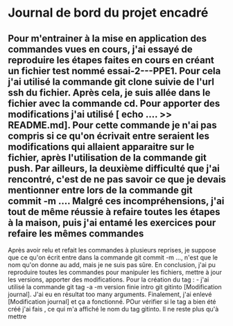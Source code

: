 # Journal de bord du projet encadré
##
## Pour m'entrainer à la mise en application des commandes vues en cours, j'ai essayé de reproduire les étapes faites en cours en créant un fichier test nommé essai-2---PPE1. Pour cela j'ai utilisé la commande git clone suivie de l'url ssh du fichier. Après cela, je suis allée dans le fichier avec la commande cd. Pour apporter des modifications j'ai utilisé [ echo .... >> README.md]. Pour cette commande je n'ai pas compris si ce qu'on écrivait  entre  seraient les modifications qui allaient apparaitre sur le fichier, après l'utilisation de la commande git push. Par ailleurs, la deuxième difficulté que j'ai rencontré, c'est de ne pas savoir ce que je devais mentionner entre  lors de la commande git commit -m .... Malgré ces incompréhensions, j'ai tout de même réussie à refaire toutes les étapes à la maison, puis j'ai entamé les exercices pour refaire les mêmes commandes
Après avoir relu et refait les commandes à plusieurs reprises, je suppose que ce qu'on écrit entre  dans la commande git commit -m ..., n'est que le nom qu'on donne au add, mais je ne suis pas sûre. En conclusion, j'ai pu reproduire toutes les commandes pour manipuler les fichiers, mettre à jour les versions, apporter des modifications.
Pour la création du tag : - j'ai utilisé la commande git tag -a -m version finie intro git gitinto [Modification journal]. J'ai eu en résultat too many arguments. Finalement, j'ai enlevé [Modification journal] et ça a fonctionné. POur vérifier si le tag a bien été créé j'ai fais <git tag>, ce qui m'a affiché le nom du tag gitinto. Il ne reste plus qu'à mettre <git push origin gitinto>
